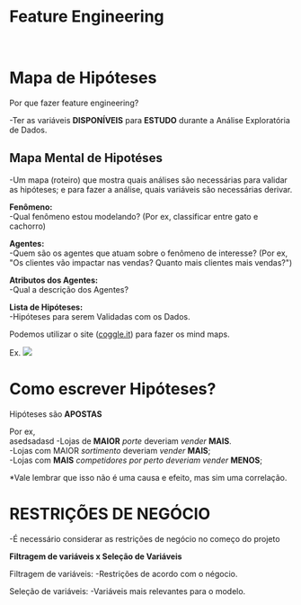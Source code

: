 # Feature Engineering

<br>

# Mapa de Hipóteses

Por que fazer feature engineering?

-Ter as variáveis **DISPONÍVEIS** para **ESTUDO** durante a Análise Exploratória de Dados.

## **Mapa Mental de Hipotéses**

-Um mapa (roteiro) que mostra quais análises são necessárias para validar as hipóteses; e para fazer a análise, quais variáveis são necessárias derivar.

**Fenômeno:** <br>
-Qual fenômeno estou modelando?
(Por ex, classificar entre gato e cachorro)

**Agentes:** <br>
-Quem são os agentes que atuam sobre o fenômeno de interesse?
(Por ex, "Os clientes vão impactar nas vendas? Quanto mais clientes mais vendas?")

**Atributos dos Agentes:** <br>
-Qual a descrição dos Agentes?

**Lista de Hipóteses:** <br>
-Hipóteses para serem Validadas com os Dados.

Podemos utilizar o site ([coggle.it](https://)) para fazer os mind maps.

Ex.
![](https://i.imgur.com/Y7bZHTl.png)

# Como escrever Hipóteses?

Hipóteses são **APOSTAS**

Por ex, <br>
asedsadasd
-Lojas de **MAIOR** *porte* deveriam *vender* **MAIS**.
<br>
-Lojas com MAIOR *sortimento* deveriam *vender* **MAIS**;
<br>
-Lojas com **MAIS** *competidores por perto deveriam vender* **MENOS**;

*Vale lembrar que isso não é uma causa e efeito, mas sim uma correlação.

# RESTRIÇÕES DE NEGÓCIO

-É necessário considerar as restrições de negócio no começo do projeto

**Filtragem de variáveis x Seleção de Variáveis**

Filtragem de variáveis:
-Restrições de acordo com o négocio.

Seleção de variáveis:
-Variáveis mais relevantes para o modelo.